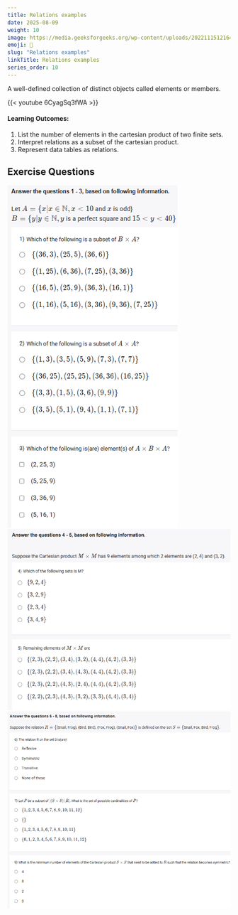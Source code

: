 ```yaml
---
title: Relations examples
date: 2025-08-09
weight: 10
image: https://media.geeksforgeeks.org/wp-content/uploads/20221115121641/function3.png
emoji: 🧮
slug: "Relations examples"
linkTitle: Relations examples
series_order: 10
---
```


A well-defined collection of distinct objects called elements or members.

{{< youtube 6CyagSq3fWA >}}


#### Learning Outcomes:

1. List the number of elements in the cartesian product of two finite sets.
2. Interpret relations as a subset of the cartesian product.
3. Represent data tables as relations.


## Exercise Questions

![alt text](image.png)
![alt text](image-1.png)
![alt text](image-2.png)
